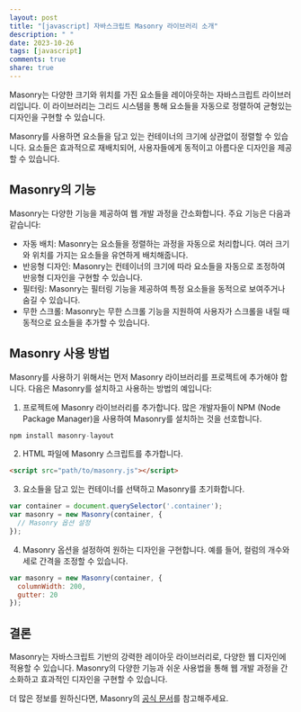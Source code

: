 ```yaml
---
layout: post
title: "[javascript] 자바스크립트 Masonry 라이브러리 소개"
description: " "
date: 2023-10-26
tags: [javascript]
comments: true
share: true
---
```


Masonry는 다양한 크기와 위치를 가진 요소들을 레이아웃하는 자바스크립트 라이브러리입니다. 이 라이브러리는 그리드 시스템을 통해 요소들을 자동으로 정렬하여 균형있는 디자인을 구현할 수 있습니다.

Masonry를 사용하면 요소들을 담고 있는 컨테이너의 크기에 상관없이 정렬할 수 있습니다. 요소들은 효과적으로 재배치되어, 사용자들에게 동적이고 아름다운 디자인을 제공할 수 있습니다. 

## Masonry의 기능

Masonry는 다양한 기능을 제공하여 웹 개발 과정을 간소화합니다. 주요 기능은 다음과 같습니다:

- 자동 배치: Masonry는 요소들을 정렬하는 과정을 자동으로 처리합니다. 여러 크기와 위치를 가지는 요소들을 유연하게 배치해줍니다.
- 반응형 디자인: Masonry는 컨테이너의 크기에 따라 요소들을 자동으로 조정하여 반응형 디자인을 구현할 수 있습니다.
- 필터링: Masonry는 필터링 기능을 제공하여 특정 요소들을 동적으로 보여주거나 숨길 수 있습니다.
- 무한 스크롤: Masonry는 무한 스크롤 기능을 지원하여 사용자가 스크롤을 내릴 때 동적으로 요소들을 추가할 수 있습니다.

## Masonry 사용 방법

Masonry를 사용하기 위해서는 먼저 Masonry 라이브러리를 프로젝트에 추가해야 합니다. 다음은 Masonry를 설치하고 사용하는 방법의 예입니다:

1. 프로젝트에 Masonry 라이브러리를 추가합니다. 많은 개발자들이 NPM (Node Package Manager)을 사용하여 Masonry를 설치하는 것을 선호합니다.
```javascript
npm install masonry-layout
```

2. HTML 파일에 Masonry 스크립트를 추가합니다.
```html
<script src="path/to/masonry.js"></script>
```

3. 요소들을 담고 있는 컨테이너를 선택하고 Masonry를 초기화합니다.
```javascript
var container = document.querySelector('.container');
var masonry = new Masonry(container, {
  // Masonry 옵션 설정
});
```

4. Masonry 옵션을 설정하여 원하는 디자인을 구현합니다. 예를 들어, 컬럼의 개수와 세로 간격을 조정할 수 있습니다.
```javascript
var masonry = new Masonry(container, {
  columnWidth: 200,
  gutter: 20
});
```

## 결론

Masonry는 자바스크립트 기반의 강력한 레이아웃 라이브러리로, 다양한 웹 디자인에 적용할 수 있습니다. Masonry의 다양한 기능과 쉬운 사용법을 통해 웹 개발 과정을 간소화하고 효과적인 디자인을 구현할 수 있습니다.

더 많은 정보를 원하신다면, Masonry의 [공식 문서](https://masonry.desandro.com/)를 참고해주세요.